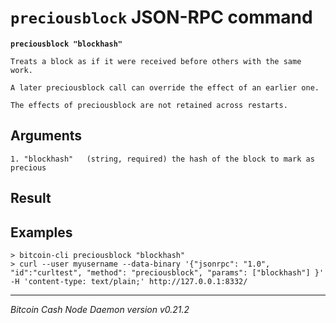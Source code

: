`preciousblock` JSON-RPC command
================================

**`preciousblock "blockhash"`**

```
Treats a block as if it were received before others with the same work.

A later preciousblock call can override the effect of an earlier one.

The effects of preciousblock are not retained across restarts.
```

Arguments
---------

```
1. "blockhash"   (string, required) the hash of the block to mark as precious
```

Result
------

Examples
--------

```
> bitcoin-cli preciousblock "blockhash"
> curl --user myusername --data-binary '{"jsonrpc": "1.0", "id":"curltest", "method": "preciousblock", "params": ["blockhash"] }' -H 'content-type: text/plain;' http://127.0.0.1:8332/
```

***

*Bitcoin Cash Node Daemon version v0.21.2*
